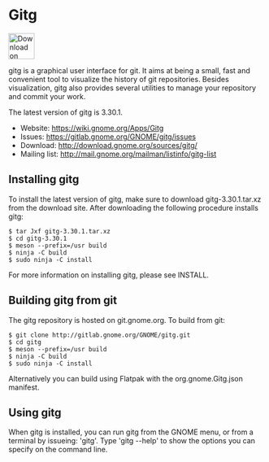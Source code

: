 # Gitg

<a href="https://flathub.org/apps/details/org.gnome.gitg"><img height="51" alt="Download on Flathub" src="https://flathub.org/assets/badges/flathub-badge-en.svg"/> </a>

gitg is a graphical user interface for git. It aims at being a small, fast and convenient tool to visualize the history of git repositories.  Besides visualization, gitg also provides several utilities to manage your repository and commit your work.

The latest version of gitg is 3.30.1.

- Website:      https://wiki.gnome.org/Apps/Gitg
- Issues:       https://gitlab.gnome.org/GNOME/gitg/issues
- Download:     http://download.gnome.org/sources/gitg/
- Mailing list: http://mail.gnome.org/mailman/listinfo/gitg-list

## Installing gitg

To install the latest version of gitg, make sure to download gitg-3.30.1.tar.xz from the download site. After downloading the following procedure installs gitg:

```
$ tar Jxf gitg-3.30.1.tar.xz
$ cd gitg-3.30.1
$ meson --prefix=/usr build
$ ninja -C build
$ sudo ninja -C install
```

For more information on installing gitg, please see INSTALL.

## Building gitg from git

The gitg repository is hosted on git.gnome.org. To build from git:

```
$ git clone http://gitlab.gnome.org/GNOME/gitg.git
$ cd gitg
$ meson --prefix=/usr build
$ ninja -C build
$ sudo ninja -C install
```

Alternatively you can build using Flatpak with the org.gnome.Gitg.json manifest.

## Using gitg

When gitg is installed, you can run gitg from the GNOME menu, or from a terminal by issueing: 'gitg'. Type 'gitg --help' to show the options you can specify on the command line.
